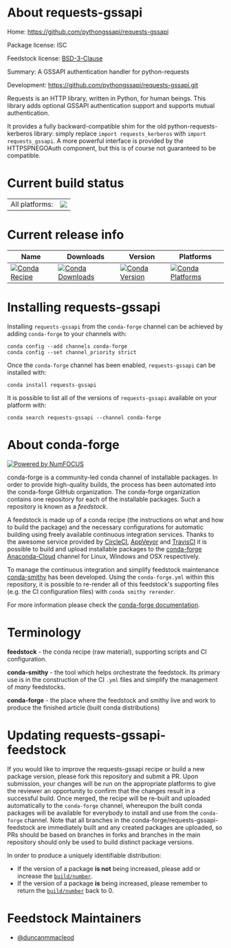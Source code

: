 About requests-gssapi
=====================

Home: https://github.com/pythongssapi/requests-gssapi

Package license: ISC

Feedstock license: [BSD-3-Clause](https://github.com/conda-forge/requests-gssapi-feedstock/blob/master/LICENSE.txt)

Summary: A GSSAPI authentication handler for python-requests

Development: https://github.com/pythongssapi/requests-gssapi.git

Requests is an HTTP library, written in Python, for human beings.
This library adds optional GSSAPI authentication support and supports
mutual authentication.

It provides a fully backward-compatible shim for the old
python-requests-kerberos library: simply replace `import requests_kerberos`
with `import requests_gssapi`.
A more powerful interface is provided by the HTTPSPNEGOAuth component,
but this is of course not guaranteed to be compatible.


Current build status
====================


<table><tr><td>All platforms:</td>
    <td>
      <a href="https://dev.azure.com/conda-forge/feedstock-builds/_build/latest?definitionId=14463&branchName=master">
        <img src="https://dev.azure.com/conda-forge/feedstock-builds/_apis/build/status/requests-gssapi-feedstock?branchName=master">
      </a>
    </td>
  </tr>
</table>

Current release info
====================

| Name | Downloads | Version | Platforms |
| --- | --- | --- | --- |
| [![Conda Recipe](https://img.shields.io/badge/recipe-requests--gssapi-green.svg)](https://anaconda.org/conda-forge/requests-gssapi) | [![Conda Downloads](https://img.shields.io/conda/dn/conda-forge/requests-gssapi.svg)](https://anaconda.org/conda-forge/requests-gssapi) | [![Conda Version](https://img.shields.io/conda/vn/conda-forge/requests-gssapi.svg)](https://anaconda.org/conda-forge/requests-gssapi) | [![Conda Platforms](https://img.shields.io/conda/pn/conda-forge/requests-gssapi.svg)](https://anaconda.org/conda-forge/requests-gssapi) |

Installing requests-gssapi
==========================

Installing `requests-gssapi` from the `conda-forge` channel can be achieved by adding `conda-forge` to your channels with:

```
conda config --add channels conda-forge
conda config --set channel_priority strict
```

Once the `conda-forge` channel has been enabled, `requests-gssapi` can be installed with:

```
conda install requests-gssapi
```

It is possible to list all of the versions of `requests-gssapi` available on your platform with:

```
conda search requests-gssapi --channel conda-forge
```


About conda-forge
=================

[![Powered by
NumFOCUS](https://img.shields.io/badge/powered%20by-NumFOCUS-orange.svg?style=flat&colorA=E1523D&colorB=007D8A)](https://numfocus.org)

conda-forge is a community-led conda channel of installable packages.
In order to provide high-quality builds, the process has been automated into the
conda-forge GitHub organization. The conda-forge organization contains one repository
for each of the installable packages. Such a repository is known as a *feedstock*.

A feedstock is made up of a conda recipe (the instructions on what and how to build
the package) and the necessary configurations for automatic building using freely
available continuous integration services. Thanks to the awesome service provided by
[CircleCI](https://circleci.com/), [AppVeyor](https://www.appveyor.com/)
and [TravisCI](https://travis-ci.com/) it is possible to build and upload installable
packages to the [conda-forge](https://anaconda.org/conda-forge)
[Anaconda-Cloud](https://anaconda.org/) channel for Linux, Windows and OSX respectively.

To manage the continuous integration and simplify feedstock maintenance
[conda-smithy](https://github.com/conda-forge/conda-smithy) has been developed.
Using the ``conda-forge.yml`` within this repository, it is possible to re-render all of
this feedstock's supporting files (e.g. the CI configuration files) with ``conda smithy rerender``.

For more information please check the [conda-forge documentation](https://conda-forge.org/docs/).

Terminology
===========

**feedstock** - the conda recipe (raw material), supporting scripts and CI configuration.

**conda-smithy** - the tool which helps orchestrate the feedstock.
                   Its primary use is in the construction of the CI ``.yml`` files
                   and simplify the management of *many* feedstocks.

**conda-forge** - the place where the feedstock and smithy live and work to
                  produce the finished article (built conda distributions)


Updating requests-gssapi-feedstock
==================================

If you would like to improve the requests-gssapi recipe or build a new
package version, please fork this repository and submit a PR. Upon submission,
your changes will be run on the appropriate platforms to give the reviewer an
opportunity to confirm that the changes result in a successful build. Once
merged, the recipe will be re-built and uploaded automatically to the
`conda-forge` channel, whereupon the built conda packages will be available for
everybody to install and use from the `conda-forge` channel.
Note that all branches in the conda-forge/requests-gssapi-feedstock are
immediately built and any created packages are uploaded, so PRs should be based
on branches in forks and branches in the main repository should only be used to
build distinct package versions.

In order to produce a uniquely identifiable distribution:
 * If the version of a package **is not** being increased, please add or increase
   the [``build/number``](https://docs.conda.io/projects/conda-build/en/latest/resources/define-metadata.html#build-number-and-string).
 * If the version of a package **is** being increased, please remember to return
   the [``build/number``](https://docs.conda.io/projects/conda-build/en/latest/resources/define-metadata.html#build-number-and-string)
   back to 0.

Feedstock Maintainers
=====================

* [@duncanmmacleod](https://github.com/duncanmmacleod/)

